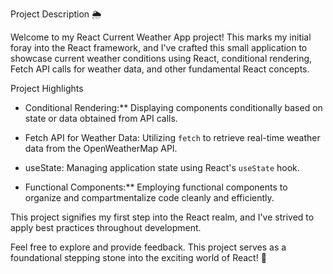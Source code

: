 Project Description 🌦️

Welcome to my React Current Weather App project! This marks my initial foray into the React framework, and I've crafted this small application to showcase current weather conditions using React, conditional rendering, Fetch API calls for weather data, and other fundamental React concepts.

Project Highlights

- Conditional Rendering:** Displaying components conditionally based on state or data obtained from API calls.

- Fetch API for Weather Data: Utilizing `fetch` to retrieve real-time weather data from the OpenWeatherMap API.

- useState: Managing application state using React's `useState` hook.

- Functional Components:** Employing functional components to organize and compartmentalize code cleanly and efficiently.

This project signifies my first step into the React realm, and I've strived to apply best practices throughout development.

Feel free to explore and provide feedback. This project serves as a foundational stepping stone into the exciting world of React! 🚀
